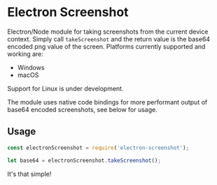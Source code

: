 # Electron Screenshot

Electron/Node module for taking screenshots from the current device context. Simply call ```takeScreenshot``` and the return value is the base64 encoded png value of the screen. Platforms currently supported and working are:

- Windows
- macOS

Support for Linux is under development.

The module uses native code bindings for more performant output of base64 encoded screenshots, see below for usage.

## Usage
```javascript
const electronScreenshot = require('electron-screenshot');

let base64 = electronScreenshot.takeScreenshot();
```

It's that simple!